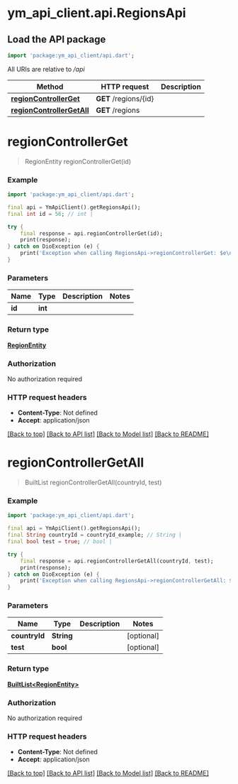 # ym_api_client.api.RegionsApi

## Load the API package
```dart
import 'package:ym_api_client/api.dart';
```

All URIs are relative to */api*

Method | HTTP request | Description
------------- | ------------- | -------------
[**regionControllerGet**](RegionsApi.md#regioncontrollerget) | **GET** /regions/{id} | 
[**regionControllerGetAll**](RegionsApi.md#regioncontrollergetall) | **GET** /regions | 


# **regionControllerGet**
> RegionEntity regionControllerGet(id)



### Example
```dart
import 'package:ym_api_client/api.dart';

final api = YmApiClient().getRegionsApi();
final int id = 56; // int | 

try {
    final response = api.regionControllerGet(id);
    print(response);
} catch on DioException (e) {
    print('Exception when calling RegionsApi->regionControllerGet: $e\n');
}
```

### Parameters

Name | Type | Description  | Notes
------------- | ------------- | ------------- | -------------
 **id** | **int**|  | 

### Return type

[**RegionEntity**](RegionEntity.md)

### Authorization

No authorization required

### HTTP request headers

 - **Content-Type**: Not defined
 - **Accept**: application/json

[[Back to top]](#) [[Back to API list]](../README.md#documentation-for-api-endpoints) [[Back to Model list]](../README.md#documentation-for-models) [[Back to README]](../README.md)

# **regionControllerGetAll**
> BuiltList<RegionEntity> regionControllerGetAll(countryId, test)



### Example
```dart
import 'package:ym_api_client/api.dart';

final api = YmApiClient().getRegionsApi();
final String countryId = countryId_example; // String | 
final bool test = true; // bool | 

try {
    final response = api.regionControllerGetAll(countryId, test);
    print(response);
} catch on DioException (e) {
    print('Exception when calling RegionsApi->regionControllerGetAll: $e\n');
}
```

### Parameters

Name | Type | Description  | Notes
------------- | ------------- | ------------- | -------------
 **countryId** | **String**|  | [optional] 
 **test** | **bool**|  | [optional] 

### Return type

[**BuiltList&lt;RegionEntity&gt;**](RegionEntity.md)

### Authorization

No authorization required

### HTTP request headers

 - **Content-Type**: Not defined
 - **Accept**: application/json

[[Back to top]](#) [[Back to API list]](../README.md#documentation-for-api-endpoints) [[Back to Model list]](../README.md#documentation-for-models) [[Back to README]](../README.md)

